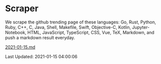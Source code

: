 # Scraper

We scrape the github trending page of these languages: Go, Rust, Python, Ruby, C++, C, Java, Shell, Makefile, Swift, Objective-C, Kotlin, Jupyter-Notebook, HTML, JavaScript, TypeScript, CSS, Vue, TeX, Markdown, and push a markdown result everyday.

[2021-01-15.md](https://github.com/yangwenmai/github-trending-backup/blob/master/2021-01-15.md)

Last Updated: 2021-01-15 04:00:06